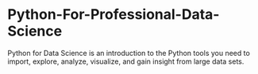 # Python-For-Professional-Data-Science
Python for Data Science is an introduction to the Python tools you need to import, explore, analyze, visualize, and gain insight from large data sets.
